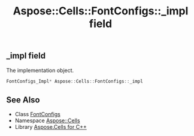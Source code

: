 ﻿---
title: Aspose::Cells::FontConfigs::_impl field
linktitle: _impl
second_title: Aspose.Cells for C++ API Reference
description: 'Aspose::Cells::FontConfigs::_impl field. The implementation object in C++.'
type: docs
weight: 1800
url: /cpp/aspose.cells/fontconfigs/_impl/
---
## _impl field


The implementation object.

```cpp
FontConfigs_Impl* Aspose::Cells::FontConfigs::_impl
```

## See Also

* Class [FontConfigs](../)
* Namespace [Aspose::Cells](../../)
* Library [Aspose.Cells for C++](../../../)
